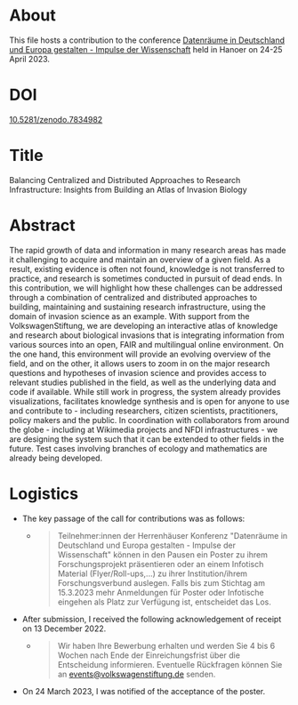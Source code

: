 # About

This file hosts a contribution to the conference [Datenräume in Deutschland und Europa gestalten - Impulse der Wissenschaft](https://www.volkswagenstiftung.de/de/veranstaltungen/datenraeume-deutschland-und-europa-gestalten-impulse-der) held in Hanoer on 24-25 April 2023. 

# DOI

[10.5281/zenodo.7834982](https://doi.org/10.5281/zenodo.7834982)

# Title

Balancing Centralized and Distributed Approaches to Research Infrastructure: Insights from Building an Atlas of Invasion Biology

# Abstract

The rapid growth of data and information in many research areas has made it challenging to acquire and maintain an overview of a given field. As a result, existing evidence is often not found, knowledge is not transferred to practice, and research is sometimes conducted in pursuit of dead ends. In this contribution, we will highlight how these challenges can be addressed through a combination of centralized and distributed approaches to building, maintaining and sustaining research infrastructure, using the domain of invasion science as an example. With support from the VolkswagenStiftung, we are developing an interactive atlas of knowledge and research about biological invasions that is integrating information from various sources into an open, FAIR and multilingual online environment. On the one hand, this environment will provide an evolving overview of the field, and on the other, it allows users to zoom in on the major research questions and hypotheses of invasion science and provides access to relevant studies published in the field, as well as the underlying data and code if available. While still work in progress, the system already provides visualizations, facilitates knowledge synthesis and is open for anyone to use and contribute to - including researchers, citizen scientists, practitioners, policy makers and the public. In coordination with collaborators from around the globe - including at Wikimedia projects and NFDI infrastructures - we are designing the system such that it can be extended to other fields in the future. Test cases involving branches of ecology and mathematics are already being developed.

# Logistics

* The key passage of the call for contributions was as follows:
  * > Teilnehmer:innen der Herrenhäuser Konferenz "Datenräume in Deutschland und Europa gestalten - Impulse der Wissenschaft" können in den Pausen ein Poster zu ihrem Forschungsprojekt präsentieren oder an einem Infotisch Material (Flyer/Roll-ups,...) zu ihrer Institution/ihrem Forschungsverbund auslegen. Falls bis zum Stichtag am 15.3.2023 mehr Anmeldungen für Poster oder Infotische eingehen als Platz zur Verfügung ist, entscheidet das Los. 
* After submission, I received the following acknowledgement of receipt on 13 December 2022.
  * > Wir haben Ihre Bewerbung erhalten und werden Sie 4 bis 6 Wochen nach Ende der Einreichungsfrist über die Entscheidung informieren. Eventuelle Rückfragen können Sie an events@volkswagenstiftung.de senden. 
* On 24 March 2023, I was notified of the acceptance of the poster.
